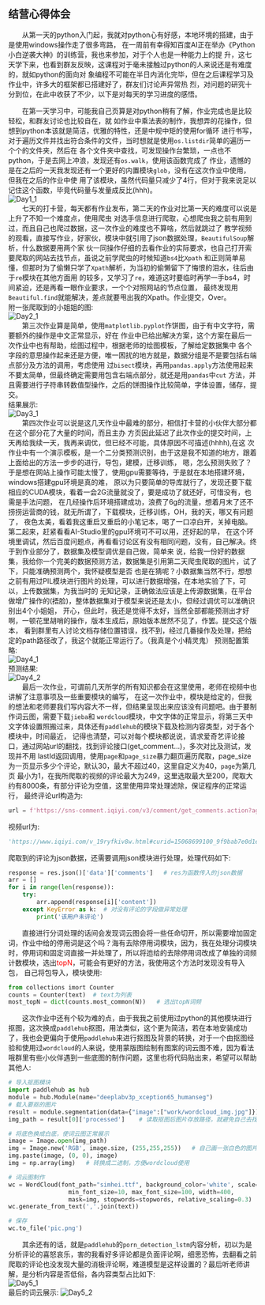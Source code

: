  ## 结营心得体会

&ensp;&ensp;&ensp;&ensp;从第一天的python入门起，我就对python心有好感，本地环境的搭建，由于是使用windows操作走了很多弯路，
在一周前有幸得知百度AI正在举办《Python小白逆袭大神》的训练营，我也来参加，对于个人也是一种能力上的提
升，这七天学下来，也看到群友反映，这课程对于毫未接触过python的人来说还是有难度的，就如python的面向对
象编程不可能在半日内消化完毕，但在之后课程学习及作业中，许多大的框架都已搭建好了，群友们讨论声异常热
烈，对问题的研究十分到位，在此中收获了不少，以下是对每天的学习进度的感悟。  
  
&ensp;&ensp;&ensp;&ensp;在第一天学习中，可能我自己页算是对python稍有了解，作业完成也是比较轻松，和群友讨论也比较自在，就
如作业中乘法表的制作，我想弄的花操作，但想到python本该就是简洁，优雅的特性，还是中规中矩的使用for循环
进行书写，对于遍历文件并找出符合条件的文件，当时想就是使用`os.listdir`简单的遍历一个个的文件夹，然后在
各个文件夹中查找，可发现操作台繁琐，一点也不python，于是去网上冲浪，发现还有`os.walk`，使用该函数完成了
作业，遗憾的是在之后的一天我发现还有一个更好的内置模块`glob`，没有在这次作业中使用，但我在之后的作业中使
用了该模块，虽然代码量只减少了4行，但对于我来说足以记住这个函数，毕竟代码量与发量成反比(hhh)。  
![Day1_1](Day1_1.png)  
&ensp;&ensp;&ensp;&ensp;七天的打卡营，每天都有作业发布，第二天的作业对比第一天的难度可以说是上升了不知一个难度点，使用爬虫
对选手信息进行爬取，心想爬虫我之前有用到过，而且自己也爬过数据，这一次作业的难度也不算啥，然后就跳过了
教学视频的观看，直接写作业，好家伙，模块中就引用了json数据处理，`BeautifulSoup`解析，什么数据要用两个家
伙一同操作仔细的去看作业的实际要求，也自己打开索要爬取的网站去找节点，虽说之前学爬虫的时候知道`bs4`比`Xpath`
和正则简单易懂，但那时为了偷懒只学了`Xpath`解析，为当初的偷懒留下了悔恨的泪水，往后由于`re`模块在其他方面用
的较多，又学习了`re`，难道这时要临时再学一手bs4，时间紧迫，还是再看一眼作业要求，一个个对照网站的节点位置，
最终发现用`Beautiful.find`就能解决，差点就要甩出我的Xpath。作业提交，Over。  
附一张爬取到的小姐姐的图:  
![Day2_1](Day2_1.jpg)  
&ensp;&ensp;&ensp;&ensp;第三次作业算是简单，使用`matplotlib.pyplot`作饼图，由于有中文字符，需要额外的操作是中文正常显示，好在
作业中已给出解决方案，这个方案在最后一次作业中也有帮助，绘图过程中，根据老师的绘图模板，了解给定数据集中
各个字段的意思操作起来还是方便，唯一困扰的地方就是，数据分组是不是要包括右端点部分及方法的调用，考虑使用
过`bisect`模块，再用`pandas.apply`方法使用起来不要太简单，但最终确定需要用包含右端点部分，就还是用`pandas`中`cut`
方法，并且需要进行子符串转数值型操作，之后的饼图操作比较简单，字体设置，储存，提交。  
结果展示:  
![Day3_1](Day3_1.png)  
&ensp;&ensp;&ensp;&ensp;第四次作业可以说是这几天作业中最难的部分，相信打卡营的小伙伴大部分都在这个部分花了大量的时间，而且主办
方页因此延迟了此次作业的提交时间，上天再给我续一天，我再来调优，但已经不可能，具体原因不可描述(hhhh),在这
次作业中有一个演示模板，是一个二分类预测识别，由于这是我不知道的地方，跟着上面给出的方法一步步的进行，导包，建模，迁移训练，
嗯，怎么预测失败了？于是想在网站上操作可能太慢了，使用gpu需要等待，于是就在本地搭建环境，windows搭建gpu环境是真的难，
原以为只要简单的导库就行了，发现还要下载相应的CUDA模块，看着一会2G流量就没了，要是成功了就还好，可惜没有，也需是手法问题，
在几经操作后环境搭建成功，浪费了6g的流量，想着月末了还不捞捞运营商的钱，就无所谓了，下载模块，迁移训练，OH，我的天，哪又有问题了，
夜色太美，看着我这重启又重启的小笔记本，喝了一口凉白开，关掉电脑。第二起来，赶紧看看AI-Studio里的gpu环境可不可以用，还好起的早，
在这个环境里调试，然后百度问题点，再看看讨论区有没有相同问题，没有，自己解决。终于到作业部分了，数据集及模型调优是自己做，简单来
说，给我一份好的数据集，我给你一个完美的数据预测方法，数据集是引用第二天爬虫爬取的图片，试了下，只能准确预测两个，我怀疑模型是否
也是在猜呢？小数据集当然不行，想想之前有用过PIL模块进行图片的处理，可以进行数据增强，在本地实验了下，可以，上传数据集，为我当时的
无知记录，正确做法应该是上传源数据集，在平台做增广操作的(捂脸)，整体数据集对于模型来说还是太小，但经过调优可以准确识别出4个小姐姐，
开心，但此时，我还是觉得不太好，当然全部都能预测出才好啊，一顿花里胡哨的操作，版本生成后，原始版本居然不见了，作罢。提交这个版本，
看到群里有人讨论文档存储位置错误，找不到，经过几番操作及处理，把给定的path路径改了，我这个就能正常运行了。（我真是个小精灵鬼） 
预测配置策略:  
![Day4_1](Day4_1.png)   
预测结果:  
![Day4_2](Day4_2.png)  
&ensp;&ensp;&ensp;&ensp;最后一次作业，可谓前几天所学的所有知识都会在这里使用，老师在视频中也讲解了注意事项及一些重要模块的编写，
在这一次作业中，模块是给定的，但我的想法和老师要我们写内容大不一样，但结果呈现出来应该没有问题吧。由于要制作词云图，需要下载`jieba`和
`wordcloud`模块，中文字体的正常显示，将第三天中文字体设置照搬过来，具体还有`paddlehub`的模块下载及检测内容类型，对于各个模块中，时间最近，
记得也清楚，可以对每个模块都说说，请求爱奇艺评论接口，通过网站url的翻找，找到评论接口(get_comment...)，多次对比及测试，发现并不用
lastId返回调用，使用`page`和`page_size`暴力翻页遍历爬取，page_size为一页显示多少个评论，默认30，最大不超过40，这里自定义为40，`page`为第几页
最小为1，在我所爬取的视频的评论最大为249，这里选取最大至200，爬取大约有8000条，有部分评论为空值，这里使用异常处理滤除，保证程序的正常运行，
最终评论url构造为:  
```python
url = f'https://sns-comment.iqiyi.com/v3/comment/get_comments.action?agent_type=118&business_type=17&content_id=15535228800&page={i}&page_size=40'
``` 
视频url为:  
```python
'https://www.iqiyi.com/v_19ryfkiv8w.html#curid=15068699100_9f9bab7e0d1e30c494622af777f4ba39'
```  

爬取到的评论为json数据，还需要调用json模块进行处理，处理代码如下:  
```python
response = res.json()['data']['comments']   # res为函数传入的json数据
arr = []
for i in range(len(response)):
    try:
        arr.append(response[i]['content'])
    except KeyError as k:  # 对没有评论的字段做异常处理
        print('该用户未评论')
```  

&ensp;&ensp;&ensp;&ensp;直接进行分词处理的话间会发现词云图会将一些任命切开，所以需要增加固定词，作业中给的停用词是这个吗？海有去除停用词模块，因为，我在处理分词模块时，停用词和固定词直接一并处理了，所以将迆给的去除停用词改成了单独的词频计数模块，选出<font color="red">topN</font>，可能会有更好的方法，我使用这个方法时发现没有导入包，
自己将包导入，模块使用:  
```python
from collections imort Counter
counts = Counter(text)  # text为列表
most_topN = dict(counts.most_common(N))   # 选出topN词频
```
&ensp;&ensp;&ensp;&ensp;这次作业中还有个较为难的点，由于我我之前使用过python的其他模块进行抠图，这次换成`paddlehub`抠图，用法类似，这个更为简洁，若在本地安装成功了，我也会更偏向于使用`paddlehub`来进行抠图及背景的转换，对于一个由抠图经验和使用过`wordcloud`的人来说，使用蒙版图绘制有图案的词云图不难，因为看法哦群里有些小伙伴遇到一些底图的制作问题，这里也将代码贴出来，希望可以帮助其他人:  
```python
# 导入抠图模块
import paddlehub as hub
module = hub.Module(name="deeplabv3p_xception65_humanseg")
# 载入要抠的图片
result = module.segmentation(data={"image":["work/wordcloud_img.jpg"]})  # 需要将路径换掉
img_path = result[0]['processed']    # 读取抠图后图片存放路径，就避免自己去找啦

# 将底色换成白底，使词云图正常展示
image = Image.open(img_path)  
img = Image.new('RGB', image.size, (255,255,255))   # 自己画一张白色的图片
img.paste(image, (0, 0), image)
img = np.array(img)   # 转换成二进制，方便wordcloud使用

# 词云图制作
wc = WordCloud(font_path="simhei.ttf", background_color='white', scale=2, 
                 min_font_size=10, max_font_size=100, width=400,
                 mask=img, stopwords=stopwords, relative_scaling=0.3)
wc.generate_from_text(','.join(text))

# 保存
wc.to_file('pic.png')
```
&ensp;&ensp;&ensp;&ensp;其余还有的话，就是`paddlehub`的`porn_detection_lstm`内容分析，初以为是分析评论的喜怒哀乐，害的我看好多评论都是负面评论啊，细思恐怖，去翻看之前爬取的评论也没发现大量的消极评论啊，难道模型是这样设置的？最后听老师讲解，是分析内容是否低俗，各内容类型占比如下:  
![Day5_1](Day5_1.png)    
最后的词云展示:
![Day5_2](Day5_2.png)  
    
    
